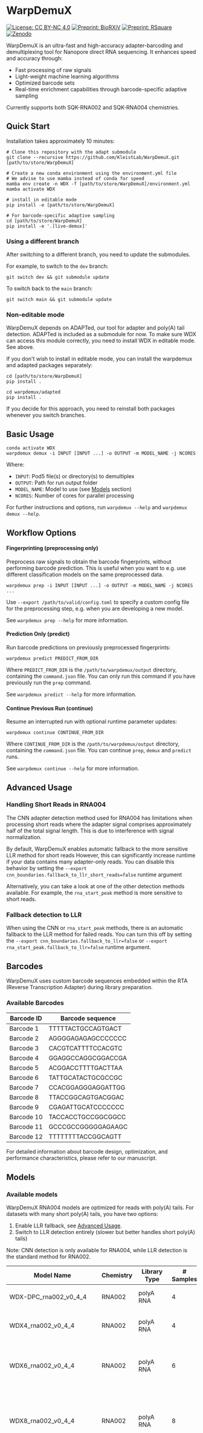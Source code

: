 # WarpDemuX

[![License: CC BY-NC 4.0](https://img.shields.io/badge/License-CC%20BY--NC%204.0-lightgrey.svg)](https://creativecommons.org/licenses/by-nc/4.0/)
[![Preprint: BioRXiV](https://img.shields.io/badge/BioRXiV-doi:10.1101/2024.07.22.604276-blue)](https://doi.org/10.1101/2024.07.22.604276)
[![Preprint: RSquare](https://img.shields.io/badge/Research_Square-doi:10.21203/rs.3.rs--4783223/v1-blue)](https://doi.org/10.21203/rs.3.rs-4783223/v1)
[![Zenodo](https://img.shields.io/badge/Zonodo-doi:10.5281/zenodo.14154555-green)](https://doi.org/10.5281/zenodo.14154555)

WarpDemuX is an ultra-fast and high-accuracy adapter-barcoding and demultiplexing tool for Nanopore direct RNA sequencing. It enhances speed and accuracy through:

- Fast processing of raw signals
- Light-weight machine learning algorithms
- Optimized barcode sets
- Real-time enrichment capabilities through barcode-specific adaptive sampling

Currently supports both SQK-RNA002 and SQK-RNA004 chemistries.


## Quick Start

Installation takes approximately 10 minutes:

```{bash}
# Clone this repository with the adapt submodule
git clone --recursive https://github.com/KleistLab/WarpDemuX.git [path/to/store/WarpDemuX]

# Create a new conda environment using the environment.yml file
# We advise to use mamba instead of conda for speed
mamba env create -n WDX -f [path/to/store/WarpDemuX]/environment.yml
mamba activate WDX

# install in editable mode
pip install -e [path/to/store/WarpDemuX]

# For barcode-specific adaptive sampling
cd [path/to/store/WarpDemuX]
pip install -e '.[live-demux]'

```

### Using a different branch

After switching to a different branch, you need to update the submodules.

For example, to switch to the `dev` branch:
```{bash}
git switch dev && git submodule update
```

To switch back to the `main` branch:
```{bash}
git switch main && git submodule update
```

### Non-editable mode
WarpDemuX depends on ADAPTed, our tool for adapter and poly(A) tail detection. ADAPTed is included as a submodule for now. To make sure WDX can access this module correctly, you need to install WDX in editable mode. See above.

If you don't wish to install in editable mode, you can install the warpdemux and adapted packages separately:

```
cd [path/to/store/WarpDemuX]
pip install .

cd warpdemux/adapted
pip install .
```

If you decide for this approach, you need to reinstall both packages whenever you switch branches.

## Basic Usage

```{bash}
conda activate WDX
warpdemux demux -i INPUT [INPUT ...] -o OUTPUT -m MODEL_NAME -j NCORES
```

Where:
- `INPUT`: Pod5 file(s) or directory(s) to demultiplex
- `OUTPUT`: Path for run output folder
- `MODEL_NAME`: Model to use (see [Models](#models) section)
- `NCORES`: Number of cores for parallel processing

For further instructions and options, run `warpdemux --help` and `warpdemux demux --help`.

## Workflow Options
#### Fingerprinting (preprocessing only)

Preprocess raw signals to obtain the barcode fingerprints, without performing barcode prediction.
This is useful when you want to e.g. use different classification models on the same preprocessed data.


```{bash}
warpdemux prep -i INPUT [INPUT ...] -o OUTPUT -m MODEL_NAME -j NCORES ...
```

Use `--export /path/to/valid/config.toml` to specify a custom config file for the preprocessing step, e.g. when you are developing a new model. 

See `warpdemux prep --help` for more information.

#### Prediction Only (predict)
Run barcode predictions on previously preprocessed fingerprints:

```{bash}
warpdemux predict PREDICT_FROM_DIR
```
Where `PREDICT_FROM_DIR` is the `/path/to/warpdemux/output` directory, containing the `command.json` file. You can only run this command if you have previously run the `prep` command.

See `warpdemux predict --help` for more information.

#### Continue Previous Run (continue)
Resume an interrupted run with optional runtime parameter updates:

```{bash}
warpdemux continue CONTINUE_FROM_DIR
```
Where `CONTINUE_FROM_DIR` is the `/path/to/warpdemux/output` directory, containing the `command.json` file. You can continue `prep`, `demux` and `predict` runs.

See `warpdemux continue --help` for more information.

## Advanced Usage
### Handling Short Reads in RNA004


The CNN adapter detection method used for RNA004 has limitations when processing short reads where the adapter signal comprises approximately half of the total signal length. This is due to interference with signal normalization. 

By default, WarpDemuX enables automatic fallback to the more sensitive LLR method for short reads
However, this can significantly increase runtime if your data contains many adapter-only reads. You can disable this behavior by setting the `--export cnn_boundaries.fallback_to_llr_short_reads=false` runtime argument
  
Alternatively, you can take a look at one of the other detection methods available. For example, the `rna_start_peak` method is more sensitive to short reads. 

### Fallback detection to LLR

When using the CNN or `rna_start_peak` methods, there is an automatic fallback to the LLR method for failed reads. You can turn this off by setting the `--export cnn_boundaries.fallback_to_llr=false` or `--export rna_start_peak.fallback_to_llr=false` runtime argument.

## Barcodes

WarpDemuX uses custom barcode sequences embedded within the RTA (Reverse Transcription Adapter) during library preparation. 

### Available Barcodes

| Barcode ID | Barcode sequence    |
|------------|-------------------|
| Barcode 1  | TTTTTACTGCCAGTGACT |
| Barcode 2  | AGGGGAGAGAGCCCCCCC |
| Barcode 3  | CACGTCATTTTCCACGTC |
| Barcode 4  | GGAGGCCAGGCGGACCGA |
| Barcode 5  | ACGGACCTTTTGACTTAA |
| Barcode 6  | TATTGCATACTGCGCCGC |
| Barcode 7  | CCACGGAGGGAGGATTGG |
| Barcode 8  | TTACCGGCAGTGACGGAC |
| Barcode 9  | CGAGATTGCATCCCCCCC |
| Barcode 10 | TACCACCTGCCGGCGGCC |
| Barcode 11 | GCCCGCCGGGGGAGAAGC |
| Barcode 12 | TTTTTTTTACCGGCAGTT |

For detailed information about barcode design, optimization, and performance characteristics, please refer to our manuscript.


## Models

### Available models


WarpDemuX RNA004 models are optimized for reads with poly(A) tails. For datasets with many short poly(A) tails, you have two options:

1. Enable LLR fallback, see [Advanced Usage](#advanced-usage).
2. Switch to LLR detection entirely (slower but better handles short poly(A) tails)

Note: CNN detection is only available for RNA004, while LLR detection is the standard method for RNA002.

| Model Name | Chemistry | Library Type | # Samples | Barcodes Used |
|------------|-----------|--------------|-----------|---------------|
| WDX-DPC_rna002_v0_4_4 | RNA002 | polyA RNA | 4 | Original DeePlexiCon barcodes |
| WDX4_rna002_v0_4_4 | RNA002 | polyA RNA | 4 | WDX_bc04, WDX_bc05, WDX_bc06, WDX_bc08 |
| WDX6_rna002_v0_4_4 | RNA002 | polyA RNA | 6 | WDX_bc01, WDX_bc03, WDX_bc05, WDX_bc06, WDX_bc07, WDX_bc11 |
| WDX8_rna002_v0_4_4 | RNA002 | polyA RNA | 8 | WDX_bc01, WDX_bc03, WDX_bc05, WDX_bc06, WDX_bc07, WDX_bc09, WDX_bc11, WDX_bc12 |
| WDX10_rna002_v0_4_4 | RNA002 | polyA RNA | 10 | WDX_bc01, WDX_bc02, WDX_bc03, WDX_bc05, WDX_bc06, WDX_bc07, WDX_bc09, WDX_bc10, WDX_bc11, WDX_bc12 |
| WDX12_rna002_v0_4_4 | RNA002 | polyA RNA | 12 | All 12 WDX barcodes |
| WDX4_rna004_v0_4_4 | RNA004 | polyA RNA | 4 | WDX_bc03, WDX_bc04, WDX_bc05, WDX_bc07 |
| WDX4b_rna004_v0_4_6 | RNA004 | polyA RNA | 4 | WDX_bc04, WDX_bc05, WDX_bc07, WDX_bc11 |
| WDX4c_rna004_v0_4_6 | RNA004 | polyA RNA | 4 | WDX_bc04, WDX_bc05, WDX_bc06, WDX_bc11 |
| WDX4b_tRNA_rna004_v0_4_7 (**WarpDemuX-tRNA**) | RNA004 | tRNA (Nano-tRNAseq) | 4 | WDX_bc04, WDX_bc05, WDX_bc07, WDX_bc11 |


**Coming soon:**
- RNA004 tRNA models with larger barcode sets

## Target Performance Modes

WarpDemuX features a flexible performance control system that lets you optimize the balance between prediction accuracy/precision and data yield. By using barcode-specific calibrated confidence thresholds, you can target a specific performance level for each barcode.

Automatic target performance filtering (99% precision) is available for the following models:

- WDX4_rna004_v0_4_4
- WDX4c_rna004_v0_4_6
- WDX4b_tRNA_rna004_v0_4_7

For these models, predictions below the target confidence threshold are automatically predicted as -1 (unclassified).

For other models, you can apply target performance filtering post-prediction:

1. Group results by predicted barcode
2. Apply the desired confidence threshold from `target_accuracy_thresholds/*.csv`
3. Predictions that meet or exceed the threshold are kept, others are predicted as -1 (unclassified)

## Performance

### Runtime
- Scales linearly with number of cores
- RNA004: ~2-3 minutes per 100,000 reads (8 cores, standard laptop)
- **WarpDemuX-tRNA**: 38s per 100,000 reads (16 cores)

### Memory Requirements

#### polyA RNA (RNA002, RNA004)
- Recommended: 2GB RAM per core (with default minibatch size of 1000)
- Example: 16GB RAM for 8 cores

#### WarpDemuX-tRNA (RNA004)
- Recommended: 1GB RAM per core (with default minibatch size of 1000)
- Example: 16GB RAM for 16 cores

## Expected input and output 

### Input
WarpDemuX exclusively supports the pod5 file format. You must convert any fast5/slow5/blow5 files to pod5 format before processing.

### Output


WarpDemuX creates an output directory named `warpdemux_[model]_[date]_[time]_[UUID]` with the following structure:

```
WDX[n_barcodes]_[chemistry]_[version]_[date]_[time]_[UUID]/
├── failed_reads/ # Contains statistics for reads where adapter detection failed
├── predictions/ # Contains barcode predictions for successful reads
└── detected_boundaries/ # Optional: Created when --save_boundaries true
└── fingerprints/ # Optional: Created when --save_fpts true
```

### Predictions Output
The `predictions/` directory contains `barcode_predictions_[INDEX].csv` files, with each file containing `batch_size_output` reads (configurable via command line). For each successfully processed read, the following information is recorded:

| Column Name | Description |
|------------|-------------|
| read_id | Pod5 file read ID (**Note**: May differ from basecalling BAM file read ID, see [split reads](#split-reads)) |
| predicted_barcode | Predicted barcode (-1 indicates noise classification) |
| confidence_score | Prediction confidence score |
| p01-p12 | Individual probability scores for each barcode |
| p-1 | Probability score for noise class |

Note: Available probability columns (p01-p12) vary by model.

**Note:** For the WDX4b_tRNA_rna004_v0_4_6 model there is no noise class. Predictions that are filtered out due to target performance are assigned a predicted barcode of -1.


### Failed Reads Output
The `failed_reads/` directory contains `failed_reads_[INDEX].csv` files with detailed signal statistics for reads where adapter detection failed. Key metrics include:

**Signal Information:**
- read_id: Pod5 file read ID
- signal_len: Total signal length
- preloaded: Length of analyzed preloaded signal

**Adapter Statistics:**
- adapter_start/end/len: Position and length
- adapter_mean/std/med/mad: Signal statistics (pA)

**PolyA Tail Statistics:**
- polya_start/end/len: Position and length
- polya_mean/std/med/mad: Signal statistics (pA)
- polya_candidates: Alternative end positions

**RNA Transcript Statistics:**
- rna_preloaded_start/len: Position and length (post-polya)
- rna_preloaded_mean/std/med/mad: Signalother models statistics (pA)

**Detection Method Results:**
- llr_*: LLR method detection results
- cnn_*: CNN method detection results
- mvs_*: MVS method detection results

**Segmentation Metrics:**
- adapter_dt_med/mad: Dwell time statistics. Median/median absolute deviation for the dwell time per translocation event in the adapter.
- adapter_event_mean/std/med/mad: Mean/standard deviation/median/median absolute deviation over the segmented adapter signal, which itself is the mean per detected translocation event.
- seg_barcode_start: Position of the barcode start in the segmented adapter signal. Only available when consensus refined segmentation is used.
- sig_barcode_start: Position of the barcode start in the original signal. Only available when consensus refined segmentation is used.

**Failure Reasons:**
- fail_reason: Specific cause of detection failure

For a more detailed explanation of the failed reads output, please refer to the [ADAPTed documentation](https://github.com/KleistLab/ADAPTed/blob/main/README.md#output).

### Boundaries
When `--save_boundaries true` is set, successfully detected boundaries are saved to `detected_boundaries_[INDEX].csv` files in the `detected_boundaries/` directory. These files contain the same columns as failed reads output, except for the `fail_reason` column.


## Basecalling and split reads

With newer versions of Dorado (the basecaller), single reads from the pod5 file may be split into one or more reads during basecalling. See [this issue](https://github.com/nanoporetech/dorado/issues/848) for more details. When this happens:

1. Each child read is assigned a new read ID in the basecalling output
2. The original pod5 read ID is stored in the `pi:Z` field of the BAM file

### Linking predictions to basecalled reads
Currently, users need to manually link WarpDemuX predictions with basecalled split read outputs using the `pi:Z` field in the BAM file. We will provide tooling to automatically handle this linking given a BAM file and an output directory soon.

## PolyA tail length estimation

WarpDemuX calculates various signal statistics for each read during adapter detection validation. These statistics include an estimate of the poly(A) tail length. By default, these statistics are not saved, but can be enabled using the `--save_boundaries true` command line option.

### Accuracy considerations

The poly(A) tail length estimation has some important limitations to note:

- The default settings are optimized for demultiplexing speed rather than accurate poly(A) measurement
- Longer poly(A) tails may be underestimated
- Results should be considered approximate estimates rather than precise measurements

### Improving accuracy

If accurate poly(A) tail length estimation is important for your analysis, you can adjust the settings:

1. Increase the amount of signal preloaded for analysis by setting a higher `max_obs_trace` value:
```{bash}
warpdemux demux [...] --export core.max_obs_trace=XYZ
```
2. Always enable boundary saving to capture the measurements:
```{bash}
warpdemux demux [...] --save_boundaries true
```
Note that increasing `max_obs_trace` will result in slower processing times, so consider the tradeoff between accuracy and speed based on your specific needs.

## Barcode-based adaptive sampling (Live Balancing)

Live balancing has been executed as a proof-of-concept for RNA002 and is not supported for RNA004 or WarpDemuX-tRNA.

### Adapter classification

WarpDemuX classifies raw adapter signals to adapter labels and assigns a meta-label to each signal. The meta-label can be one of the following:

- 'classified': the signal is confidently classified as one of the training adapters
- 'unclassified': the signal is not confidently classified as one of the training adapters
- 'outlier': the signal is considered an outlier with respect to the training signal distribution
- 'failed': the signal is does not satisfy the requirements to be considered an adapter signal

Based on the classification and the active balancing strategy, WarpDemuX decides whether to accept or reject the read.

### Balancing strategies

WarpDemuX currently supports 5 balancing strategies:

- `none`: no balancing is done, all reads (classified, unclassified, outliers and failed) are accepted
- `reject_all`: no balancing is done, all reads (classified, unclassified, outliers and failed) are rejected
- `adapter_count`: barcodes are balanced based on the number of classified adapter signals (default). Outliers and failed reads are not part of the adapter balance and thus automatically accepted.
- `base_normalization`: barcodes are balanced based on the number of sequenced kbases. Outliers and failed reads are not part of the adapter balance and thus automatically accepted.
- `read_count`: barcodes are balanced based on the number of sequenced reads. Outliers and failed reads are not part of the adapter balance and thus automatically accepted.

In addition, WarpDemuX supports blacklisting barcodes. Barcodes on the blacklist are automatically rejected and not considered when computing the balance.

### config.toml

The live balancing is configured using a config file. Several example config files can be found in `warpdemux/live_balancing/test`.

#### `[model]` section

- `model_name` should be one of the available models, see [Available models](#available-models).

#### `[flowcell]` section

- `flowcell_type` should be one of `flongle`, `minion`.
- `min_channel` and `max_channel` specify the range of channels to use. Default is 1 and max channel on the flowcell.

#### `[processing]` section

- `nproc_segmentation` specifies the number of processes to use for segmentation. Default is 2.
- `nproc_classification` specifies the number of processes to use for classification. Default is 4.

#### `[acquisition]` section

- `max_missed_start_offset` specifies the maximum number of missed offsets to allow. Default is 1.
- `max_chunk_size` is the maximum number of observations to watch a read for and try to detect the poly(A) boundary.
    If the read has grown larger than `max_chunk_size`, no polyA detection is attempted and the read will not
    be further processed. Default value is 25000.
- `min_chunk_size` is the minimum number of observations to watch a read for before submitting it to the processing queue.
    Smaller read chunks are left to accumulate signal before attempting processing. Default value is 5000.
- `min_adapter_length` is the minimum length of the adapter. Used in the detection the adapter-poly(A) boundary.
    Defaults to `min_chunk_size`.

#### `[balancing]` section

- `pred_conf_threshold` determines the confidence threshold for the classifier. If the confidence score is below this threshold, the read is considered to be 'unclassified'. See the section on balancing strategies to see how unclassified reads are handled. Default is 0.2.
- `reject_duration` is the duration in seconds to reverse the channel charge when rejecting a read. Default is 0.1.

#### `[[balancers]]` sections

You can use multiple balancers tracking different channels to compare and execute different adaptive sampling strategies.
Each balancer should have its own `[[balancers]]` section in the config file. Note that when using only one balancer,
the section should still be named `[[balancers]]`. When using multiple balancers (= when you have multiple `[[balancers]]` sections),
`channel_frac` or `channel_num` should be specified for each balancer. These parameters are mutually exclusive.

Note that, after all `[[balancers]]` sections and respective `channel_frac` or `channel_num` are processed,
any remaining channels are assigned to a balancer with `balance_type = 'none'`.
This means that an extra balancer may get created, or that an existing balancer of balance type
`none` may get more channels than specified by `channel_frac` or `channel_num`.
This is done to make sure that all channels are assigned to a balancer.

- `channel_frac` is the fraction of the flowcell channels that is assigned to the balancer.
    The number of channels is calculated as `int(channel_frac * channels_on_flowcell)`.
    Pay attention that this can lead to the number of channels being rounded down,
    it may be more intuitive to use `channel_num` instead.
    The channels are per balancer will not be in a consecutive range, rather they are chosen randomly to limit the impact of local flowcell irregularities and air bubbles.

- `channel_num` is the number of flowcell channels that is assigned to the balancer. The channels are chosen randomly.

- `balance_type` can be one of the following:
  - `none`: no balancing is done
  - `reject_all`: all barcodes are rejected
  - `adapter_count`: barcodes are balanced based on the number of classified adapter sequences (default)
  - `base_normalization`: barcodes are balanced based on the number of sequenced kbases
  - `read_count`: barcodes are balanced based on the number of sequenced reads

- `min_stat` is the minimum number of 'unit' to see of an bc, before balancing is considered.
    The meaning of 'unit' depends on the balancing type. unit=counts for all balancing types,
    except for type 'base_normalization', for which it is kbases. Default is 100.

- `reject_duration` is the balancer specific duration in seconds to reverse the channel charge when rejecting a read.
    If not specified, this falls back to the balancing.reject_duration value, see `[balancing]` section.

- `pod5_watch_dir` is required for balance types`read_count` and `base_normalization` and specifies the pod5 output
    directory of the run (`pod5_watch_dir = "/path/to/pod5_dir"`). The pod5 files written to this directory during the run are
    monitored to calculate the number of sequenced reads/kbases per barcode. Path should be a relative path to root of the WDX repo,
    or an absolute path.

- `pod5_check_interval` specifies the interval at which the pod5 files are checked, e.g.`pod5_check_interval = 1` (default 1 second)

- `watch_barcodeXX` is a boolean flag that can be set to false (`watch_barcodeXX = false`) to place a barcode on the
    ignore list. Reads for barcodes on the ignore list are automatically accepted and not considered when computing the balance.
    Setting barcodes on the ignore list is usefull when certain barcodes were not used the experiment that you're sequencing.
    Default is true for all barcodes.
    Barcodes are 0-indexed and should be 02d formatted, i.e.: watch_barcode00 - watch_barcode11.

- `blacklist_barcodeXX` is a boolean flag that can be set to true (`blacklist_barcodeXX = true`) to place a barcode on the
    blacklist. Reads for barcodes on the blacklist are automatically rejected and not considered when computing the balance.
    Default is false for all barcodes.
    Barcodes are 0-indexed and should be 02d formatted, i.e.: blacklist_barcode00 - blacklist_barcode11.

- `max_barcodeXX` can be used to add an upper bound for a barcode (in 'unit' as explained above) using`max_barcodeXX = XYZ`
    Setting a max will put the barcode on the blacklist when the bound is reached.
    The default value is `inf` for all barcodes.
    Barcodes are 0-indexed and should be 02d formatted, i.e.: max_barcode00 - max_barcode11.

- `watch_for_missing` is a boolean that specifies whether to keep an eye out for experimental errors:
    if almost no reads (`< min_stat`) were seen for a barcode after `wait_to_see` seconds
    the barcode is added to the ignore list such that the balance does not stagnate.
    Default is true.

- `wait_to_see` specifies when (how many seconds into the run) to decide if any barcodes are missing (see `watch_for_missing`).
    Make sure that this value is larger than the time it takes to see the first `min_stat` reads/kbases for a barcode,
    else all barcodes may end up on the ignore list and that is not what you want.
    Given that the pore scans take 4 minutes, we advise to set this to at least 900 seconds (default) for `min_stat=100`.

#### `[reporting]` section

- `save_path` specifies the directory to save the balancing log and results to. Default is `./results`.
- `save_every_sec` specifies the interval in seconds at which the balancing log and results are saved. Default is 30.

#### Notes

- Note that for balance type `reject_all`  the blacklist and upper bounds are ignored (ignore list can be used)
- Note that for balance type `none` the ignore list and upper bounds are ignored (blacklist can be used)

## Testing

WarpDemuX has been tested on Ubuntu 20.04.6 LTS and Ubuntu 22.04.4 LTS, as well as WSL 2 on Windows 11.

### Demux

```{bash}
warpdemux demux -i [path/to/WarpDemuX]/test_data/demux/4000_rna004.pod5 -j 8
```

### Live balancing

```{bash}
conda activate WDX
cd [path/to/WarpDemuX]

python -m warpdemux.live_balancing.dummy --config_file warpdemux/../test_data/live_balancing/config_only_read_count.toml
```

## Troubleshooting


### Compilation Errors

When you first run WarpDemuX, it automatically compiles the Cython code. If you encounter a compilation error like:


Try these solutions in order:

1. **Load GCC Module** (if using a cluster/HPC system):
   ```bash
   module avail              # List available modules
   module load GCC          # Load the GCC module
   warpdemux demux [...]    # Run WarpDemuX
   ```

2. **Create Clean Environment** (if module loading doesn't work):
   ```bash
   # Create new environment with minimal dependencies
   mamba create -n WDX2 python=3.8
   mamba activate WDX2
   
   # Install WarpDemuX and ADAPTed via pip
   pip install [path/to/store/WarpDemuX]
   pip install [path/to/store/WarpDemuX]/warpdemux/adapted
   
   # Run WarpDemuX
   warpdemux demux [...]
   ```

If you continue to experience issues, please open a GitHub issue with your system details and the full error message.

## Licensing Information

### WarpDemuX segmentation and read_until modules

The WarpDemuX segmentation module is based on code from tombo (<https://github.com/nanoporetech/tombo>). The WarpDemuX read_until module is based on code from read_until_api (<https://github.com/nanoporetech/read_until_api>), version 3.4.1. These modules have retained their original licenses. The full text of the licenses can be found in the `segmentation` and `read_until` directories.

### Project License

This project, with the exeption of the `segmentation` and `read_until` module, is licensed under the Creative Commons Attribution-NonCommercial 4.0 International License (CC BY-NC 4.0). You can view the full text of the license at the following link:
<https://creativecommons.org/licenses/by-nc/4.0/legalcode>

- The code in `warpdemux/segmentation` is licensed under the terms of the Mozilla Public License 2.0 (MPL 2.0).
- The code in `warpdemux/read_until` is licensed under the terms of the Mozilla Public License 2.0 (MPL 2.0).

### Dependencies Licenses

- **MPL 2.0**: `pod5`, `vbz-h5py-plugin`, `read-until`, `minknow_api`
  - Licensed under the Mozilla Public License 2.0. Full license text available at [MPL 2.0 License](https://www.mozilla.org/en-US/MPL/2.0/).
- **Apache 2.0**: `dtaidistance`
  - Licensed under the Apache License 2.0. Full license text available at [Apache 2.0 License](https://www.apache.org/licenses/LICENSE-2.0).
- **BSD 3-Clause**: `scikit-learn`, `scipy`, `read_until`, `minknow_api`
  - Licensed under the BSD 3-Clause License. Full license text available at [BSD 3-Clause License](https://opensource.org/licenses/BSD-3-Clause).
- **MIT**: `attrs`, `toml`, `tqdm`
  - Licensed under the MIT License. Full license text available at [MIT License](https://opensource.org/licenses/MIT).

Please ensure compliance with each license's terms and conditions.

### Patent Information

An international priority patent application was filed jointly by RKI, HZI and FU Berlin on April 26, 2024, at the European Patent Office (EPO) under number PCT/EP2024/061629.

## How to Cite

If WarpDemuX has been helpful for your research, please cite our work:

> Demultiplexing and barcode-specific adaptive sampling for nanopore direct RNA sequencing  
> van der Toorn W, Bohn P, Liu-Wei W, Olguin-Nava M, Smyth RP, von Kleist M  
> *Nature Commun*, 16: 3742 (2025); doi: [[https://doi.org/10.1038/s41467-025-59102-9](https://doi.org/10.1038/s41467-025-59102-9)
